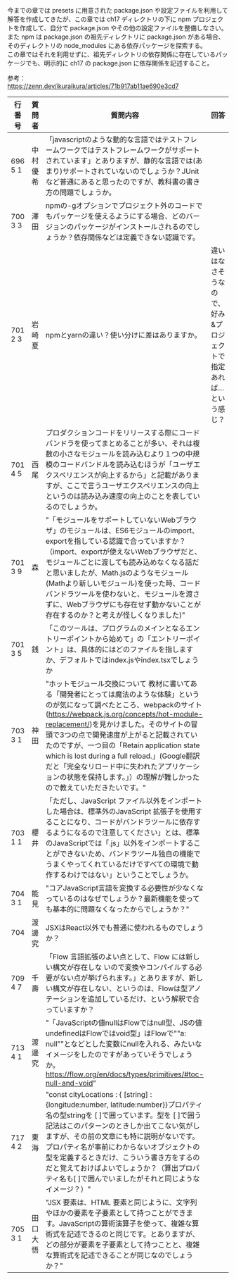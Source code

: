 今までの章では presets に用意された package.json や設定ファイルを利用して解答を作成してきたが、この章では ch17 ディレクトリの下に npm プロジェクトを作成して、自分で package.json やその他の設定ファイルを整備しなさい。  
また npm は package.json の祖先ディレクトリに package.json がある場合、そのディレクトリの node_modules にある依存パッケージを探索する。  
この章ではそれを利用せずに、祖先ディレクトリの依存関係に存在しているパッケージでも、明示的に ch17 の package.json に依存関係を記述すること。

参考：  
https://zenn.dev/ikuraikura/articles/71b917ab11ae690e3cd7

| 行番号   | 質問者      | 質問内容                                                                                                                                                                                                                                                                                   | 回答                                                                                                                                                           |
| -------- | ----------- | ------------------------------------------------------------------------------------------------------------------------------------------------------------------------------------------------------------------------------------------------------------------------------------------ | -------------------------------------------------------------------------------------------------------------------------------------------------------------- |
|  696	5	1 |   中村優希    |   「javascriptのような動的な言語ではテストフレームワークではテストフレームワークがサポートされています」とありますが、静的な言語では(あまり)サポートされていないのでしょうか？JUnitなど普通にあると思ったのですが、教科書の書き方の問題でしょうか。                                                                                                                                                          |                                                                                                                                                           |
| 700	3	3 | 澤田 |npmの-gオプションでプロジェクト外のコードでもパッケージを使えるようにする場合、どのバージョンのパッケージがインストールされるのでしょうか？依存関係などは定義できない認識です。 |
|701	2	3|岩崎夏|npmとyarnの違い？使い分けに差はありますか。|違いはなさそうなので、好み&プロジェクトで指定あれば…という感じ？|
|701	4	5|西尾|プロダクションコードをリリースする際にコードバンドラを使ってまとめることが多い、それは複数の小さなモジュールを読み込むより１つの中規模のコードバンドルを読み込むほうが「ユーザエクスペリエンスが向上するから」と記載がありますが、ここで言うユーザエクスペリエンスの向上というのは読み込み速度の向上のことを表しているのでしょうか。||
| 701	3	9 | 森 | "「モジュールをサポートしていないWebブラウザ」のモジュールは、ES6モジュールのimport、exportを指している認識で合っていますか？（import、exportが使えないWebブラウザだと、モジュールごとに渡しても読み込めなくなる話だと思いましたが、Math.jsのようなモジュール(Mathより新しいモジュール)を使った時、コードバンドラツールを使わないと、モジュールを渡さずに、Webブラウザにも存在せず動かないことが存在するのか？と考えが怪しくなりました)"||
|701	3	5 | 銭 | 「このツールは、プログラムのメインとなるエントリーポイントから始めて」の「エントリーポイント」は、具体的にはどのファイルを指しますか、デフォルトではindex.jsやindex.tsxでしょうか ||
|703	3	1 | 神田 | "ホットモジュール交換について 教材に書いてある「開発者にとっては魔法のような体験」というのが気になって調べたところ、webpackのサイト(https://webpack.js.org/concepts/hot-module-replacement/)を見かけました。そのサイトの冒頭で3つの点で開発速度が上がると記載されていたのですが、一つ目の「Retain application state which is lost during a full reload.」(Google翻訳だと「完全なリロード中に失われたアプリケーションの状態を保持します。」）の理解が難しかったので教えていただきたいです。"
|703	1	1 |	櫻井 |	「ただし、JavaScript ファイル以外をインポートした場合は、標準外のJavaScript 拡張子を使用することになり、コードがバンドラツールに依存するようになるので注意してください」とは、標準のJavaScriptでは「.js」以外をインポートすることができないため、バンドラツール独自の機能でうまくやってくれているだけですべての環境で動作するわけではない」ということでしょうか。||	
|704	3	1|	能見	|"コアJavaScript言語を変換する必要性が少なくなっているのはなぜでしょうか？最新機能を使っても基本的に問題なくなったからでしょうか？"||
|704	|		渡邊 究|	JSXはReact以外でも普通に使われるものでしょうか？||
|709	4	7|	千壽	|「Flow 言語拡張のよい点として、Flow には新しい構文が存在しな いので変換やコンパイルする必要がない点が挙げられます。」とありますが、新しい構文が存在しない、というのは、Flowは型アノテーションを追加しているだけ、という解釈で合っていますか？
|713	4	1|	渡邊 究	|"「JavaScriptの値nullはFlowではnull型、JSの値undefinedはFlowではvoid型」はFlowで""a: null""となどとした変数にnullを入れる、みたいなイメージをしたのですがあっていそうでしょうか。https://flow.org/en/docs/types/primitives/#toc-null-and-void"
|717	4	2|	東海	|"const cityLocations : { [string]  : {longitude:number, latitude:number}}プロパティ名の型stringを [ ]で囲っています。型を [ ]で囲う記法はこのパターンのときしか出てこない気がしますが、その前の文章にも特に説明がないです。プロパティ名が事前にわからないオブジェクトの型を定義するときだけ、こういう書き方をするのだと覚えておけばよいでしょうか？（算出プロパティ名も[ ]で囲んでいましたがそれと同じようなイメージ？）"
|705	3	1|	田口 大悟|	"JSX 要素は、HTML 要素と同じように、文字列やほかの要素を子要素として持つことができます。JavaScriptの算術演算子を使って、複雑な算術式を記述できるのと同じです。とありますが、どの部分が要素を子要素として持つことと、複雑な算術式を記述できることが同じなのでしょうか？"
